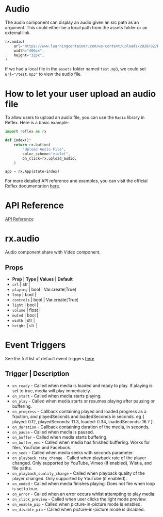 # Audio

The audio component can display an audio given an src path as an argument. This could either be a local path from the assets folder or an external link.

```python
rx.audio(
    url="https://www.learningcontainer.com/wp-content/uploads/2020/02/Kalimba.mp3",
    width="400px",
    height="32px",
)
```

If we had a local file in the `assets` folder named `test.mp3`, we could set `url="/test.mp3"` to view the audio file.

# How to let your user upload an audio file

To allow users to upload an audio file, you can use the `Radix` library in Reflex. Here is a basic example:

```python
import reflex as rx

def index():
    return rx.button(
        "Upload Audio File",
        color_scheme="violet",
        on_click=rx.upload_audio,
    )

app = rx.App(state=index)
```

For more detailed API reference and examples, you can visit the official Reflex documentation [here](https://reflex.dev/docs/library/media/audio/#api-reference).

# API Reference

[API Reference](https://reflex.dev/docs/library/media/audio/#rx.audio)

# rx.audio

Audio component share with Video component.

## Props

- **Prop** | **Type | Values** | **Default**
- `url` | str | 
- `playing` | bool | Var.create(True)
- `loop` | bool | 
- `controls` | bool | Var.create(True)
- `light` | bool | 
- `volume` | float | 
- `muted` | bool | 
- `width` | str | 
- `height` | str |

# Event Triggers

See the full list of default event triggers [here](https://reflex.dev/docs/api-reference/event-triggers/)

## Trigger | Description
- `on_ready` - Called when media is loaded and ready to play. If playing is set to true, media will play immediately.
- `on_start` - Called when media starts playing.
- `on_play` - Called when media starts or resumes playing after pausing or buffering.
- `on_progress` - Callback containing played and loaded progress as a fraction, and playedSeconds and loadedSeconds in seconds. eg { played: 0.12, playedSeconds: 11.3, loaded: 0.34, loadedSeconds: 16.7 }
- `on_duration` - Callback containing duration of the media, in seconds.
- `on_pause` - Called when media is paused.
- `on_buffer` - Called when media starts buffering.
- `on_buffer_end` - Called when media has finished buffering. Works for files, YouTube and Facebook.
- `on_seek` - Called when media seeks with seconds parameter.
- `on_playback_rate_change` - Called when playback rate of the player changed. Only supported by YouTube, Vimeo (if enabled), Wistia, and file paths.
- `on_playback_quality_change` - Called when playback quality of the player changed. Only supported by YouTube (if enabled).
- `on_ended` - Called when media finishes playing. Does not fire when loop is set to true.
- `on_error` - Called when an error occurs whilst attempting to play media.
- `on_click_preview` - Called when user clicks the light mode preview.
- `on_enable_pip` - Called when picture-in-picture mode is enabled.
- `on_disable_pip` - Called when picture-in-picture mode is disabled.